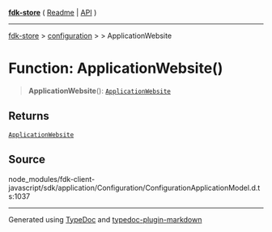 [**fdk-store**](../../../README.md) ( [Readme](../../../README.md) \| [API](../../../API.md) )

---

[fdk-store](../../../API.md) > [configuration](../../README.md) > [<internal>](../README.md) > ApplicationWebsite

# Function: ApplicationWebsite()

> **ApplicationWebsite**(): [`ApplicationWebsite`](../type-aliases/type-alias.ApplicationWebsite.md)

## Returns

[`ApplicationWebsite`](../type-aliases/type-alias.ApplicationWebsite.md)

## Source

node_modules/fdk-client-javascript/sdk/application/Configuration/ConfigurationApplicationModel.d.ts:1037

---

Generated using [TypeDoc](https://typedoc.org/) and [typedoc-plugin-markdown](https://www.npmjs.com/package/typedoc-plugin-markdown)
